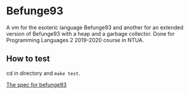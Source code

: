# Befunge93

A vm for the esoteric language Befunge93 and another for an extended version of Befunge93 with a heap and
a garbage collector. Done for Programming Languages 2 2019-2020 course in NTUA.

## How to test
cd in directory and `make test`.

[The spec for befunge93](https://catseye.tc/view/befunge-93/doc/Befunge-93.markdown)

